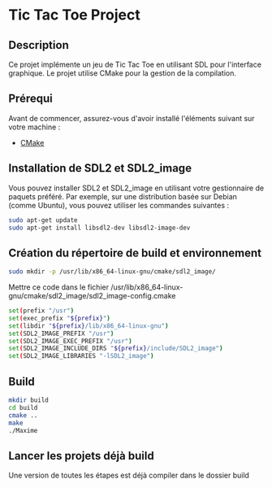 # Tic Tac Toe Project

## Description

Ce projet implémente un jeu de Tic Tac Toe en utilisant SDL pour l'interface graphique. Le projet utilise CMake pour la gestion de la compilation.

## Prérequi

Avant de commencer, assurez-vous d'avoir installé l'éléments suivant sur votre machine :

- [CMake](https://cmake.org/)

## Installation de SDL2 et SDL2_image

Vous pouvez installer SDL2 et SDL2_image en utilisant votre gestionnaire de paquets préféré. Par exemple, sur une distribution basée sur Debian (comme Ubuntu), vous pouvez utiliser les commandes suivantes :

```sh
sudo apt-get update
sudo apt-get install libsdl2-dev libsdl2-image-dev
```

## Création du répertoire de build et environnement

```sh
sudo mkdir -p /usr/lib/x86_64-linux-gnu/cmake/sdl2_image/
```

Mettre ce code dans le fichier /usr/lib/x86_64-linux-gnu/cmake/sdl2_image/sdl2_image-config.cmake

```sh
set(prefix "/usr") 
set(exec_prefix "${prefix}")
set(libdir "${prefix}/lib/x86_64-linux-gnu")
set(SDL2_IMAGE_PREFIX "/usr")
set(SDL2_IMAGE_EXEC_PREFIX "/usr")
set(SDL2_IMAGE_INCLUDE_DIRS "${prefix}/include/SDL2_image")
set(SDL2_IMAGE_LIBRARIES "-lSDL2_image")
```

## Build

```sh
mkdir build
cd build
cmake ..
make
./Maxime
```

## Lancer les projets déjà build

Une version de toutes les étapes est déjà compiler dans le dossier build